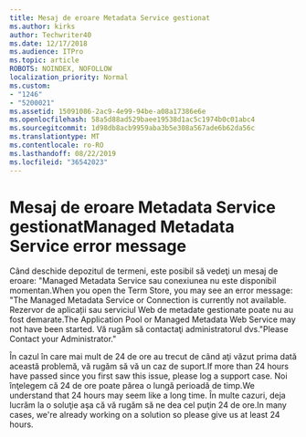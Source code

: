 ```yaml
---
title: Mesaj de eroare Metadata Service gestionat
ms.author: kirks
author: Techwriter40
ms.date: 12/17/2018
ms.audience: ITPro
ms.topic: article
ROBOTS: NOINDEX, NOFOLLOW
localization_priority: Normal
ms.custom:
- "1246"
- "5200021"
ms.assetid: 15091086-2ac9-4e99-94be-a08a17386e6e
ms.openlocfilehash: 58a5d88ad529baee19538d1ac5c1974b0c01abc4
ms.sourcegitcommit: 1d98db8acb9959aba3b5e308a567ade6b62da56c
ms.translationtype: MT
ms.contentlocale: ro-RO
ms.lasthandoff: 08/22/2019
ms.locfileid: "36542023"
---
```

# <a name="managed-metadata-service-error-message"></a><span data-ttu-id="8f9dc-102">Mesaj de eroare Metadata Service gestionat</span><span class="sxs-lookup"><span data-stu-id="8f9dc-102">Managed Metadata Service error message</span></span>

<span data-ttu-id="8f9dc-103">Când deschide depozitul de termeni, este posibil să vedeţi un mesaj de eroare: "Managed Metadata Service sau conexiunea nu este disponibil momentan.</span><span class="sxs-lookup"><span data-stu-id="8f9dc-103">When you open the Term Store, you may see an error message: "The Managed Metadata Service or Connection is currently not available.</span></span> <span data-ttu-id="8f9dc-104">Rezervor de aplicații sau serviciul Web de metadate gestionate poate nu au fost demarate.</span><span class="sxs-lookup"><span data-stu-id="8f9dc-104">The Application Pool or Managed Metadata Web Service may not have been started.</span></span> <span data-ttu-id="8f9dc-105">Vă rugăm să contactaţi administratorul dvs."</span><span class="sxs-lookup"><span data-stu-id="8f9dc-105">Please Contact your Administrator."</span></span>
  
<span data-ttu-id="8f9dc-106">În cazul în care mai mult de 24 de ore au trecut de când aţi văzut prima dată această problemă, vă rugăm să vă un caz de suport.</span><span class="sxs-lookup"><span data-stu-id="8f9dc-106">If more than 24 hours have passed since you first saw this issue, please log a support case.</span></span> <span data-ttu-id="8f9dc-107">Noi înţelegem că 24 de ore poate părea o lungă perioadă de timp.</span><span class="sxs-lookup"><span data-stu-id="8f9dc-107">We understand that 24 hours may seem like a long time.</span></span> <span data-ttu-id="8f9dc-108">În multe cazuri, deja lucrăm la o soluţie aşa că vă rugăm să ne dea cel puţin 24 de ore.</span><span class="sxs-lookup"><span data-stu-id="8f9dc-108">In many cases, we're already working on a solution so please give us at least 24 hours.</span></span>
  